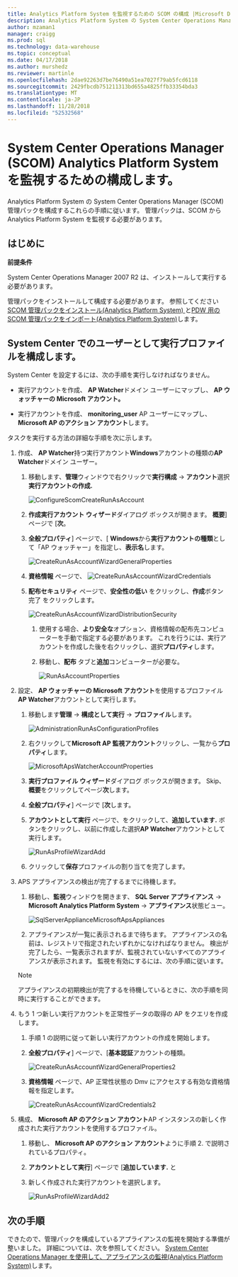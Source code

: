 ```yaml
---
title: Analytics Platform System を監視するための SCOM の構成 |Microsoft Docs
description: Analytics Platform System の System Center Operations Manager (SCOM) 管理パックを構成するこれらの手順に従います。 管理パックは、SCOM から Analytics Platform System を監視する必要があります。
author: mzaman1
manager: craigg
ms.prod: sql
ms.technology: data-warehouse
ms.topic: conceptual
ms.date: 04/17/2018
ms.author: murshedz
ms.reviewer: martinle
ms.openlocfilehash: 2dae92263d7be76490a51ea7027f79ab5fcd6118
ms.sourcegitcommit: 2429fbcdb751211313bd655a4825ffb33354bda3
ms.translationtype: MT
ms.contentlocale: ja-JP
ms.lasthandoff: 11/28/2018
ms.locfileid: "52532568"
---
```

# <a name="configure-system-center-operations-manager-scom-to-monitor-analytics-platform-system"></a>System Center Operations Manager (SCOM) Analytics Platform System を監視するための構成します。
Analytics Platform System の System Center Operations Manager (SCOM) 管理パックを構成するこれらの手順に従います。 管理パックは、SCOM から Analytics Platform System を監視する必要があります。  
  
## <a name="BeforeBegin"></a>はじめに  
**前提条件**  
  
System Center Operations Manager 2007 R2 は、インストールして実行する必要があります。  
  
管理パックをインストールして構成する必要があります。 参照してください[SCOM 管理パックをインストール&#40;Analytics Platform System&#41; ](install-the-scom-management-packs.md)と[PDW 用の SCOM 管理パックをインポート&#40;Analytics Platform System&#41;](import-the-scom-management-pack-for-pdw.md)します。  
  
## <a name="ConfigureRunAsProfile"></a>System Center でのユーザーとして実行プロファイルを構成します。  
System Center を設定するには、次の手順を実行しなければなりません。  
  
-   実行アカウントを作成、 **AP Watcher**ドメイン ユーザーにマップし、 **AP ウォッチャーの Microsoft アカウント。**  
  
-   実行アカウントを作成、 **monitoring_user** AP ユーザーにマップし、 **Microsoft AP のアクション アカウント**します。  
  
タスクを実行する方法の詳細な手順を次に示します。  
  
1.  作成、 **AP Watcher**持つ実行アカウント**Windows**アカウントの種類の**AP Watcher**ドメイン ユーザー。  
  
    1.  移動します、**管理**ウィンドウで右クリックで**実行構成** -> **アカウント**選択**実行アカウントの作成.**  
  
        ![ConfigureScomCreateRunAsAccount](./media/configure-scom-to-monitor-analytics-platform-system/ConfigureScomCreateRunAsAccount.png "ConfigureScomCreateRunAsAccount")  
  
    2.  **作成実行アカウント ウィザード**ダイアログ ボックスが開きます。 **概要**] ページで [**次**。  
  
    3.  **全般プロパティ**] ページで、[ **Windows**から**実行アカウントの種類**として「AP ウォッチャー」を指定し、**表示名**します。  
  
        ![CreateRunAsAccountWizardGeneralProperties](./media/configure-scom-to-monitor-analytics-platform-system/CreateRunAsAccountWizardGeneralProperties.png "CreateRunAsAccountWizardGeneralProperties")  
  
    4.  **資格情報** ページで、 ![CreateRunAsAccountWizardCredentials](./media/configure-scom-to-monitor-analytics-platform-system/CreateRunAsAccountWizardCredentials.png "CreateRunAsAccountWizardCredentials")  
  
    5.  **配布セキュリティ** ページで、**安全性の低い** をクリックし、**作成**ボタン 完了 をクリックします。  
  
        ![CreateRunAsAccountWizardDistributionSecurity](./media/configure-scom-to-monitor-analytics-platform-system/CreateRunAsAccountWizardDistributionSecurity.png "CreateRunAsAccountWizardDistributionSecurity")  
  
        1.  使用する場合、**より安全な**オプション、資格情報の配布先コンピューターを手動で指定する必要があります。 これを行うには、実行アカウントを作成した後を右クリックし、選択**プロパティ**します。  
  
        2.  移動し、**配布** タブと**追加**コンピューターが必要な。  
  
            ![RunAsAccountProperties](./media/configure-scom-to-monitor-analytics-platform-system/RunAsAccountProperties.png "RunAsAccountProperties")  
  
2.  設定、 **AP ウォッチャーの Microsoft アカウント**を使用するプロファイル**AP Watcher**アカウントとして実行します。  
  
    1.  移動します**管理** -> **構成として実行** -> **プロファイル**します。  
  
        ![AdministrationRunAsConfigurationProfiles](./media/configure-scom-to-monitor-analytics-platform-system/AdministrationRunAsConfigurationProfiles.png "AdministrationRunAsConfigurationProfiles")  
  
    2.  右クリックして**Microsoft AP 監視アカウント**クリックし、一覧から**プロパティ**します。  
  
        ![MicrosoftApsWatcherAccountProperties](./media/configure-scom-to-monitor-analytics-platform-system/MicrosoftApsWatcherAccountProperties.png "MicrosoftApsWatcherAccountProperties")  
  
    3.  **実行プロファイル ウィザード**ダイアログ ボックスが開きます。 Skip、**概要**をクリックしてページ**次**します。  
  
    4.  **全般プロパティ**] ページで [**次**します。  
  
    5.  **アカウントとして実行** ページで、をクリックして、**追加しています.** ボタンをクリックし、以前に作成した選択**AP Watcher**アカウントとして実行します。  
  
        ![RunAsProfileWizardAdd](./media/configure-scom-to-monitor-analytics-platform-system/RunAsProfileWizardAdd.png "RunAsProfileWizardAdd")  
  
    6.  クリックして**保存**プロファイルの割り当てを完了します。  
  
3.  APS アプライアンスの検出が完了するまでに待機します。  
  
    1.  移動し、**監視**ウィンドウを開きます、 **SQL Server アプライアンス** -> **Microsoft Analytics Platform System**  ->  **アプライアンス**状態ビュー。  
  
        ![SqlServerApplianceMicrosoftApsAppliances](./media/configure-scom-to-monitor-analytics-platform-system/SqlServerApplianceMicrosoftApsAppliances.png "SqlServerApplianceMicrosoftApsAppliances")  
  
    2.  アプライアンスが一覧に表示されるまで待ちます。 アプライアンスの名前は、レジストリで指定されたいずれかになければなりません。 検出が完了したら、一覧表示されますが、監視されていないすべてのアプライアンスが表示されます。 監視を有効にするには、次の手順に従います。  
  
    > [!NOTE]  
    > アプライアンスの初期検出が完了するを待機しているときに、次の手順を同時に実行することができます。  
  
4.  もう 1 つ新しい実行アカウントを正常性データの取得の AP をクエリを作成します。  
  
    1.  手順 1 の説明に従って新しい実行アカウントの作成を開始します。  
  
    2.  **全般プロパティ**] ページで、[**基本認証**アカウントの種類。  
  
        ![CreateRunAsAccountWizardGeneralProperties2](./media/configure-scom-to-monitor-analytics-platform-system/CreateRunAsAccountWizardGeneralProperties2.png "CreateRunAsAccountWizardGeneralProperties2")  
  
    3.  **資格情報** ページで、AP 正常性状態の Dmv にアクセスする有効な資格情報を指定します。  
  
        ![CreateRunAsAccountWizardCredentials2](./media/configure-scom-to-monitor-analytics-platform-system/CreateRunAsAccountWizardCredentials2.png "CreateRunAsAccountWizardCredentials2")  
  
5.  構成、 **Microsoft AP のアクション アカウント**AP インスタンスの新しく作成された実行アカウントを使用するプロファイル。  
  
    1.  移動し、 **Microsoft AP のアクション アカウント**ように手順 2. で説明されているプロパティ。  
  
    2.  **アカウントとして実行**] ページで [**追加しています.** と 
    3.  新しく作成された実行アカウントを選択します。  
  
        ![RunAsProfileWizardAdd2](./media/configure-scom-to-monitor-analytics-platform-system/RunAsProfileWizardAdd2.png "RunAsProfileWizardAdd2")  
  
## <a name="next-step"></a>次の手順  
できたので、管理パックを構成しているアプライアンスの監視を開始する準備が整いました。 詳細については、次を参照してください。 [System Center Operations Manager を使用して、アプライアンスの監視&#40;Analytics Platform System&#41;](monitor-the-appliance-by-using-system-center-operations-manager.md)します。  
  
<!-- MISSING LINKS ## See Also  
[Common Metadata Query Examples &#40;SQL Server PDW&#41;](../sqlpdw/common-metadata-query-examples-sql-server-pdw.md)  -->  
  
